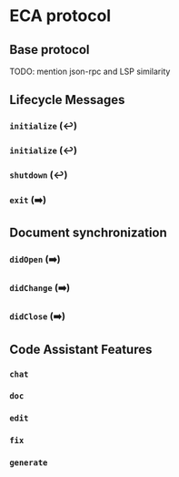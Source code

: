 # ECA protocol

## Base protocol

TODO: mention json-rpc and LSP similarity

## Lifecycle Messages

### `initialize` (:leftwards_arrow_with_hook:)

### `initialize` (:leftwards_arrow_with_hook:)

### `shutdown` (:leftwards_arrow_with_hook:)

### `exit` (:arrow_right:)

## Document synchronization

### `didOpen` (:arrow_right:)

### `didChange` (:arrow_right:)

### `didClose` (:arrow_right:)

## Code Assistant Features

### `chat`

### `doc`

### `edit`

### `fix`

### `generate`
